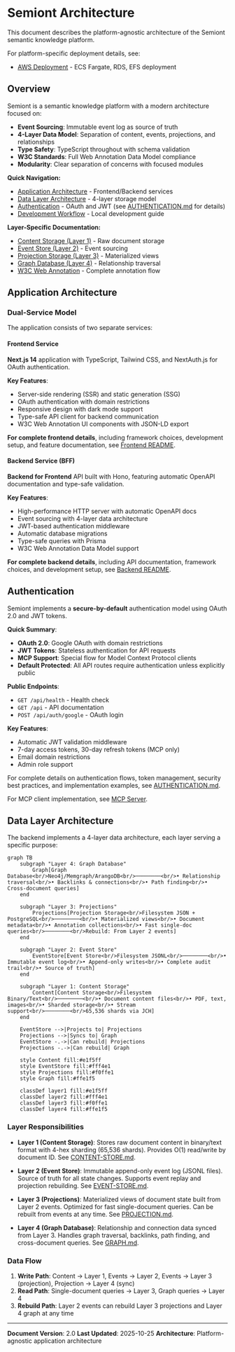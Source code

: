 # Semiont Architecture

This document describes the platform-agnostic architecture of the Semiont semantic knowledge platform.

For platform-specific deployment details, see:
- [AWS Deployment](./platforms/AWS.md) - ECS Fargate, RDS, EFS deployment

## Overview

Semiont is a semantic knowledge platform with a modern architecture focused on:

- **Event Sourcing**: Immutable event log as source of truth
- **4-Layer Data Model**: Separation of content, events, projections, and relationships
- **Type Safety**: TypeScript throughout with schema validation
- **W3C Standards**: Full Web Annotation Data Model compliance
- **Modularity**: Clear separation of concerns with focused modules

**Quick Navigation:**
- [Application Architecture](#application-architecture) - Frontend/Backend services
- [Data Layer Architecture](#data-layer-architecture) - 4-layer storage model
- [Authentication](#authentication) - OAuth and JWT (see [AUTHENTICATION.md](./AUTHENTICATION.md) for details)
- [Development Workflow](#development-workflow) - Local development guide

**Layer-Specific Documentation:**
- [Content Storage (Layer 1)](./CONTENT-STORE.md) - Raw document storage
- [Event Store (Layer 2)](./EVENT-STORE.md) - Event sourcing
- [Projection Storage (Layer 3)](./PROJECTION.md) - Materialized views
- [Graph Database (Layer 4)](./GRAPH.md) - Relationship traversal
- [W3C Web Annotation](../specs/docs/W3C-WEB-ANNOTATION.md) - Complete annotation flow

## Application Architecture

### Dual-Service Model

The application consists of two separate services:

#### Frontend Service

**Next.js 14** application with TypeScript, Tailwind CSS, and NextAuth.js for OAuth authentication.

**Key Features**:
- Server-side rendering (SSR) and static generation (SSG)
- OAuth authentication with domain restrictions
- Responsive design with dark mode support
- Type-safe API client for backend communication
- W3C Web Annotation UI components with JSON-LD export

**For complete frontend details**, including framework choices, development setup, and feature documentation, see [Frontend README](../apps/frontend/README.md).

#### Backend Service (BFF)

**Backend for Frontend** API built with Hono, featuring automatic OpenAPI documentation and type-safe validation.

**Key Features**:
- High-performance HTTP server with automatic OpenAPI docs
- Event sourcing with 4-layer data architecture
- JWT-based authentication middleware
- Automatic database migrations
- Type-safe queries with Prisma
- W3C Web Annotation Data Model support

**For complete backend details**, including API documentation, framework choices, and development setup, see [Backend README](../apps/backend/README.md).

## Authentication

Semiont implements a **secure-by-default** authentication model using OAuth 2.0 and JWT tokens.

**Quick Summary**:
- **OAuth 2.0**: Google OAuth with domain restrictions
- **JWT Tokens**: Stateless authentication for API requests
- **MCP Support**: Special flow for Model Context Protocol clients
- **Default Protected**: All API routes require authentication unless explicitly public

**Public Endpoints**:
- `GET /api/health` - Health check
- `GET /api` - API documentation
- `POST /api/auth/google` - OAuth login

**Key Features**:
- Automatic JWT validation middleware
- 7-day access tokens, 30-day refresh tokens (MCP only)
- Email domain restrictions
- Admin role support

For complete details on authentication flows, token management, security best practices, and implementation examples, see [AUTHENTICATION.md](./AUTHENTICATION.md).

For MCP client implementation, see [MCP Server](../packages/mcp-server/README.md).

## Data Layer Architecture

The backend implements a 4-layer data architecture, each layer serving a specific purpose:

```mermaid
graph TB
    subgraph "Layer 4: Graph Database"
        Graph[Graph Database<br/>Neo4j/Memgraph/ArangoDB<br/>────────<br/>• Relationship traversal<br/>• Backlinks & connections<br/>• Path finding<br/>• Cross-document queries]
    end

    subgraph "Layer 3: Projections"
        Projections[Projection Storage<br/>Filesystem JSON + PostgreSQL<br/>────────<br/>• Materialized views<br/>• Document metadata<br/>• Annotation collections<br/>• Fast single-doc queries<br/>────────<br/>Rebuild: From Layer 2 events]
    end

    subgraph "Layer 2: Event Store"
        EventStore[Event Store<br/>Filesystem JSONL<br/>────────<br/>• Immutable event log<br/>• Append-only writes<br/>• Complete audit trail<br/>• Source of truth]
    end

    subgraph "Layer 1: Content Storage"
        Content[Content Storage<br/>Filesystem Binary/Text<br/>────────<br/>• Document content files<br/>• PDF, text, images<br/>• Sharded storage<br/>• Stream support<br/>────────<br/>65,536 shards via JCH]
    end

    EventStore -->|Projects to| Projections
    Projections -->|Syncs to| Graph
    EventStore -.->|Can rebuild| Projections
    Projections -.->|Can rebuild| Graph

    style Content fill:#e1f5ff
    style EventStore fill:#fff4e1
    style Projections fill:#f0ffe1
    style Graph fill:#ffe1f5

    classDef layer1 fill:#e1f5ff
    classDef layer2 fill:#fff4e1
    classDef layer3 fill:#f0ffe1
    classDef layer4 fill:#ffe1f5
```

### Layer Responsibilities

- **Layer 1 (Content Storage)**: Stores raw document content in binary/text format with 4-hex sharding (65,536 shards). Provides O(1) read/write by document ID. See [CONTENT-STORE.md](./CONTENT-STORE.md).

- **Layer 2 (Event Store)**: Immutable append-only event log (JSONL files). Source of truth for all state changes. Supports event replay and projection rebuilding. See [EVENT-STORE.md](./EVENT-STORE.md).

- **Layer 3 (Projections)**: Materialized views of document state built from Layer 2 events. Optimized for fast single-document queries. Can be rebuilt from events at any time. See [PROJECTION.md](./PROJECTION.md).

- **Layer 4 (Graph Database)**: Relationship and connection data synced from Layer 3. Handles graph traversal, backlinks, path finding, and cross-document queries. See [GRAPH.md](./GRAPH.md).

### Data Flow

1. **Write Path**: Content → Layer 1, Events → Layer 2, Events → Layer 3 (projection), Projection → Layer 4 (sync)
2. **Read Path**: Single-document queries → Layer 3, Graph queries → Layer 4
3. **Rebuild Path**: Layer 2 events can rebuild Layer 3 projections and Layer 4 graph at any time

---

**Document Version**: 2.0
**Last Updated**: 2025-10-25
**Architecture**: Platform-agnostic application architecture
